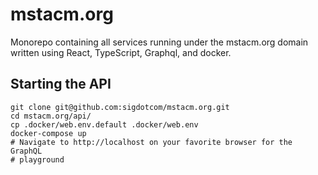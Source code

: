 # mstacm.org
Monorepo containing all services running under the mstacm.org domain written
using React, TypeScript, Graphql, and docker.

## Starting the API
```
git clone git@github.com:sigdotcom/mstacm.org.git
cd mstacm.org/api/
cp .docker/web.env.default .docker/web.env
docker-compose up
# Navigate to http://localhost on your favorite browser for the GraphQL
# playground
```
